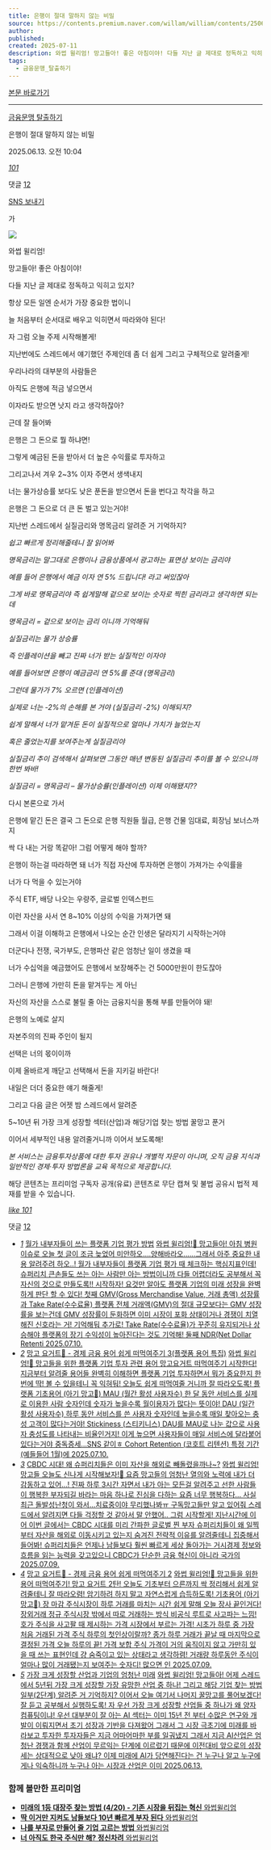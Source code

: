 ```yaml
---
title: 은행이 절대 말하지 않는 비밀
source: https://contents.premium.naver.com/willam/william/contents/250613100425446nx
author: 
published: 
created: 2025-07-11
description: 와썹 윌리엄! 망고들아! 좋은 아침이야! 다들 지난 글 제대로 정독하고 익히고 있지? 항상 모든 일엔 순서가 가장 중요한 법이니 늘 처음부터 순서대로 배우고 익히면서 따라와야 된다!
tags:
  - 금융문맹_탈출하기
---
```

[본문 바로가기](https://contents.premium.naver.com/willam/william/contents/#ct)

---

[금융문맹 탈출하기](https://contents.premium.naver.com/willam/william/contents?categoryId=19762918f600007uf)

은행이 절대 말하지 않는 비밀

2025.06.13. 오전 10:04

[*101*](https://contents.premium.naver.com/willam/william/contents/#)

댓글 [12](https://contents.premium.naver.com/willam/william/comment/250613100425446nx)

[SNS 보내기](https://contents.premium.naver.com/willam/william/contents/#)

가

![](https://scs-phinf.pstatic.net/MjAyNTA2MTNfMjYy/MDAxNzQ5Nzc2NjQzNTA1.VaVbMLBVQco9H0EOgTV9jZ-Wi-ZhjTWc18qC0Q-32uAg.KU9rNw4W6sy1dPMPxLXEMTlYJaTMrZFk2y-DYh6SF4Eg.PNG/KakaoTalk_20250612_150150667.png?type=w800)

와썹 윌리엄!

망고들아! 좋은 아침이야!

다들 지난 글 제대로 정독하고 익히고 있지?

항상 모든 일엔 순서가 가장 중요한 법이니

늘 처음부터 순서대로 배우고 익히면서 따라와야 된다!

자 그럼 오늘 주제 시작해볼게!

지난번에도 스레드에서 얘기했던 주제인데 좀 더 쉽게 그리고 구체적으로 알려줄게!

우리나라의 대부분의 사람들은

아직도 은행에 적금 넣으면서

이자라도 받으면 낫지 라고 생각하잖아?

근데 잘 들어봐

은행은 그 돈으로 뭘 하냐면!

그렇게 예금된 돈을 받아서 더 높은 수익률로 투자하고

그리고나서 겨우 2~3% 이자 주면서 생색내지

너는 물가상승률 보다도 낮은 푼돈을 받으면서 돈을 번다고 착각을 하고

은행은 그 돈으로 더 큰 돈 벌고 있는거야!

지난번 스레드에서 실질금리와 명목금리 알려준 거 기억하지?

*쉽고 빠르게 정리해줄테니 잘 읽어봐*

*명목금리는 말그대로 은행이나 금융상품에서 광고하는 표면상 보이는 금리야*

*예를 들어 은행에서 예금 이자 연 5% 드립니다! 라고 써있잖아*

*그게 바로 명목금리야 즉 쉽게말해 겉으로 보이는 숫자로 찍힌 금리라고 생각하면 되는데*

*명목금리 = 겉으로 보이는 금리 이니까 기억해둬*

*실질금리는 물가 상승률*

*즉 인플레이션을 빼고 진짜 너가 받는 실질적인 이자야*

*예를 들어보면 은행이 예금금리 연 5%를 준대 (명목금리)*

*그런데 물가가 7% 오르면 (인플레이션)*

*실제로 너는 -2%의 손해를 본 거야 (실질금리 -2%) 이해되지?*

*쉽게 말해서 너가 맡겨둔 돈이 실질적으로 얼마나 가치가 늘었는지*

*혹은 줄었는지를 보여주는게 실질금리야*

*실질금리 추이 검색해서 살펴보면 그동안 매년 변동된 실질금리 추이를 볼 수 있으니까 한번 봐바!*

*실질금리 = 명목금리 – 물가상승률(인플레이션) 이제 이해됐지??*

다시 본론으로 가서

은행에 맡긴 돈은 결국 그 돈으로 은행 직원들 월급, 은행 건물 임대료, 회장님 보너스까지

싹 다 내는 거랑 똑같아! 그럼 어떻게 해야 할까?

은행이 하는걸 따라하면 돼 너가 직접 자산에 투자하면 은행이 가져가는 수익률을

너가 다 먹을 수 있는거야

주식 ETF, 배당 나오는 우량주, 글로벌 인덱스펀드

이런 자산을 사서 연 8~10% 이상의 수익을 가져가면 돼

그래서 이걸 이해하고 은행에서 나오는 순간 인생은 달라지기 시작하는거야

더군다나 전쟁, 국가부도, 은행파산 같은 엄청난 일이 생겼을 때

너가 수십억을 예금했어도 은행에서 보장해주는 건 5000만원이 한도잖아

그러니 은행에 가만히 돈을 맡겨두는 게 아닌

자신의 자산을 스스로 불릴 줄 아는 금융지식을 통해 부를 만들어야 돼!

은행의 노예로 살지

자본주의의 진짜 주인이 될지

선택은 너의 몫이이까

이제 올바르게 깨닫고 선택해서 돈을 지키길 바란다!

내일은 더더 중요한 얘기 해줄게!

그리고 다음 글은 어젯 밤 스레드에서 알려준

5~10년 뒤 가장 크게 성장할 섹터(산업)과 해당기업 찾는 방법 꿀망고 푼거

이어서 세부적인 내용 알려줄거니까 이어서 보도록해!

*본 서비스는 금융투자상품에 대한 투자 권유나 개별적 자문이 아니며, 오직 금융 지식과 일반적인 경제·투자 방법론을 교육 목적으로 제공합니다.*

해당 콘텐츠는 프리미엄 구독자 공개(유료) 콘텐츠로 무단 캡쳐 및 불법 공유시 법적 제재를 받을 수 있습니다.

[*like* *101*](https://contents.premium.naver.com/willam/william/contents/#)

댓글 [12](https://contents.premium.naver.com/willam/william/comment/250613100425446nx)

- [*1*](https://contents.premium.naver.com/willam/william/contents/250710112941929tj)
	[월가 내부자들이 쓰는 플랫폼 기업 평가 방법](https://contents.premium.naver.com/willam/william/contents/250710112941929tj)
	[
	와썹 윌리엄!🥭 망고들아! 아침 병원 이슈로 오늘 첫 글이 조금 늦었어 미안하오....양해바라오......그래서 아주 중요한 내용 알려주려 하오..! 월가 내부자들이 플랫폼 기업 평가 때 체크하는 핵심지표인데! 슈퍼리치 큰손들도 쓰는 아는 사람만 아는 방법이니까 다들 어렵더라도 공부해서 꼭 자신의 것으로 만들도록!! 시작하자! 요것만 알아도 플랫폼 기업의 미래 성장을 완벽하게 판단 할 수 있다! 첫째 GMV(Gross Merchandise Value, 거래 총액) 성장률과 Take Rate(수수료율) 플랫폼 전체 거래액(GMV)의 절대 규모보다는 GMV 성장률을 보는건데 GMV 성장률이 둔화하면 이미 시장이 포화 상태이거나 경쟁이 치열해진 신호라는 거! 기억해둬 추가로! Take Rate(수수료율)가 꾸준히 유지되거나 상승해야 플랫폼의 장기 수익성이 높아진다는 것도 기억해! 둘째 NDR(Net Dollar Retenti
	2025.07.10.](https://contents.premium.naver.com/willam/william/contents/250710112941929tj)
- [*2*](https://contents.premium.naver.com/willam/william/contents/250710120751099bm)
	[망고 요거트🥭 - 경제 금융 용어 쉽게 떠먹여주기 3(플랫폼 용어 특집)](https://contents.premium.naver.com/willam/william/contents/250710120751099bm)
	[
	와썹 윌리엄!🥭 망고들을 위한 플랫폼 기업 투자 관련 용어 망고요거트 떠먹여주기 시작한다! 지금부터 알려줄 용어들 완벽히 이해하면 플랫폼 기업 투자하면서 뭐가 중요한지 한 번에 딱! 볼 수 있을테니 꼭 익혀둬! 오늘도 쉽게 떠먹여줄 거니까 잘 따라오도록! 플랫폼 기초용어 (아기 망고🥭) MAU (월간 활성 사용자수) 한 달 동안 서비스를 실제로 이용한 사람 숫자인데 숫자가 높을수록 월이용자가 많다는 뜻이야! DAU (일간 활성 사용자수) 하루 동안 서비스를 쓴 사용자 숫자인데 높을수록 매일 찾아오는 충성 고객이 많다는거야! Stickiness (스티키니스) DAU를 MAU로 나눈 값으로 사용자 충성도를 나타내는 비율인거지! 이게 높으면 사용자들이 매일 서비스에 달라붙어 있다는거야 중독증세...SNS 같이ㅎ Cohort Retention (코호트 리텐션) 특정 기간(예들들어 1월)에
	2025.07.10.](https://contents.premium.naver.com/willam/william/contents/250710120751099bm)
- [*3*](https://contents.premium.naver.com/willam/william/contents/250709113157091hz)
	[CBDC 시대! 왜 슈퍼리치들은 이미 자산을 해외로 빼돌렸을까나~?](https://contents.premium.naver.com/willam/william/contents/250709113157091hz)
	[와썹 윌리엄! 망고들 오늘도 신나게 시작해보자!🥭 요즘 망고들의 엄청난 열의와 노력에 내가 더 감동하고 있어...! 진짜 하루 3시간 자면서 내가 아는 모든걸 알려주고 선한 사람들이 행복한 부자되길 바라는 마음 하나로 진심을 다하는 요즘 너무 행복하다... 사실 최근 돌발성난청이 와서...치료중이야 무리했나봐ㅠ 구독망고들만 알고 있어줘 스레드에서 알려지면 다들 걱정할 것 같아서 말 안했어.. 그럼 시작할게! 지난시간에 이어 이번 글에서는 CBDC 시대를 미리 간파한 글로벌 찐 부자 슈퍼리치들이 왜 일찍부터 자산을 해외로 이동시키고 있는지 숨겨진 전략적 이유를 알려줄테니 집중해서 들어봐! 슈퍼리치들은 언제나 남들보다 훨씬 빠르게 세상 돌아가는 거시경제 정보와 흐름을 읽는 능력을 갖고있으니 CBDC가 단순한 금융 혁신이 아니라 국가의](https://contents.premium.naver.com/willam/william/contents/250709113157091hz)
	[2025.07.09.](https://contents.premium.naver.com/willam/william/contents/250709113157091hz)
- [*4*](https://contents.premium.naver.com/willam/william/contents/250709170113498la)
	[망고 요거트🥭 - 경제 금융 용어 쉽게 떠먹여주기 2](https://contents.premium.naver.com/willam/william/contents/250709170113498la)
	[
	와썹 윌리엄!🥭 망고들을 위한 용어 떠먹여주기! 망고 요거트 2탄! 오늘도 기초부터 으른까지 싹 정리해서 쉽게 알려줄테니 잘 따라오렴! 암기하려 하지 말고 자연스럽게 습득하도록! 기초용어 (아기 망고🥭) 장 마감 주식시장이 하루 거래를 마치는 시간 쉽게 말해 오늘 장사 끝인거다! 장외거래 정규 주식시장 밖에서 따로 거래하는 방식 비공식 루트로 사고파는 느낌! 호가 주식을 사고팔 때 제시하는 가격 시장에서 부르는 가격! 시초가 하루 중 가장 처음 거래된 가격 주식 하루의 첫인상이랄까? 종가 하루 거래가 끝날 때 마지막으로 결정된 가격 오늘 하루의 끝! 가격 보합 주식 가격이 거의 움직이지 않고 가만히 있을 때 쓰는 표현인데 걍 숨죽이고 있는 상태라고 생각하렴! 거래량 하루동안 주식이 얼마나 많이 거래됐는지 보여주는 숫자디! 많으면 인
	2025.07.09.](https://contents.premium.naver.com/willam/william/contents/250709170113498la)
- [*5*](https://contents.premium.naver.com/willam/william/contents/250613102449306ys)
	[가장 크게 성장할 산업과 기업의 엄청난 미래](https://contents.premium.naver.com/willam/william/contents/250613102449306ys)
	[
	와썹 윌리엄! 망고들아! 어제 스레드에서 5년뒤 가장 크게 성장할 가장 유망한 산업 중 하나! 그리고 해당 기업 찾는 방법 일부(2단계) 알려준 거 기억하지? 이어서 오늘 여기서 나머지 꿀망고를 풀어보겠다! 잘 듣고 공부해서 실행하도록! 자 우선 가장 크게 성장할 산업들 중 하나가 왜 양자컴퓨팅이냐! 우선 대부분이 잘 아는 AI 섹터는 이미 15년 전 부터 수많은 연구와 개발이 이뤄지면서 초기 성장과 기반을 다져왔어 그래서 그 시장 극초기에 미래를 바라보고 투자한 투자자들은 지금 어마어마한 부를 일궈냈지 그래서 지금 AI산업은 엄청난 경쟁과 함께 산업이 무르익는 단계에 이르렀기 때문에 이전대비 앞으로의 성장세는 상대적으로 낮아 왜냐? 이제 미래에 AI가 당연해진다는 건 누구나 알고 누구에게나 익숙하니까 누구나 아는 시장과 산업은 이미
	2025.06.13.](https://contents.premium.naver.com/willam/william/contents/250613102449306ys)

### 함께 볼만한 프리미엄

- [
	**미래의 1등 대장주 찾는 방법 (4/20) - 기존 시장을 뒤집는 혁신**
	와썹윌리엄
	](https://contents.premium.naver.com/willam/william/contents/250707110249184xy?from=news_arp_in_cp)
- [
	**딱 이거만 지켜도 남들보다 10년 빠르게 부자 된다**
	와썹윌리엄
	](https://contents.premium.naver.com/willam/william/contents/250612145646350aw?from=news_arp_article)
- [
	**나를 부자로 만들어 줄 기업 고르는 방법**
	와썹윌리엄
	](https://contents.premium.naver.com/willam/william/contents/250612160005907dg?from=news_arp_article)
- [
	**너 아직도 한국 주식만 해? 정신차려**
	와썹윌리엄
	](https://contents.premium.naver.com/willam/william/contents/250612154911717hk?from=news_arp_article)